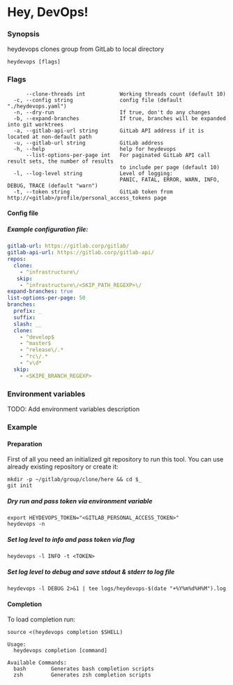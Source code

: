 # Hey, DevOps!

### Synopsis

heydevops clones group from GitLab to local directory

```
heydevops [flags]
```

### Flags

```
      --clone-threads int           Working threads count (default 10)
  -c, --config string               config file (default "./heydevops.yaml")
  -n, --dry-run                     If true, don't do any changes
  -b, --expand-branches             If true, branches will be expanded into git worktrees
  -a, --gitlab-api-url string       GitLab API address if it is located at non-default path
  -u, --gitlab-url string           GitLab address
  -h, --help                        help for heydevops
      --list-options-per-page int   For paginated GitLab API call result sets, the number of results 
                                    to include per page (default 10)
  -l, --log-level string            Level of logging: 
                                    PANIC, FATAL, ERROR, WARN, INFO, DEBUG, TRACE (default "warn")
  -t, --token string                GitLab token from http://<gitlab>/profile/personal_access_tokens page
```

#### Config file

##### Example configuration file:

```yaml
gitlab-url: https://gitlab.corp/gitlab/
gitlab-api-url: https://gitlab.corp/gitlab-api/
repos:
  clone:
    - ^infrastructure\/
   skip:
    - ^infrastructure\/<SKIP_PATH_REGEXP>\/
expand-branches: true
list-options-per-page: 50
branches:
  prefix: _
  suffix:
  slash: __
  clone:
    - ^develop$
    - ^master$
    - ^release\/.*
    - ^rc\/.*
    - ^v\d*
  skip:
    - <SKIPE_BRANCH_REGEXP>
```

### Environment variables

TODO: Add environment variables description

### Example

#### Preparation

First of all you need an initialized git repository to run this tool. You can use already existing repository or create it:

```shell script
mkdir -p ~/gitlab/group/clone/here && cd $_
git init
```

##### Dry run and pass token via environment variable
```shell script
export HEYDEVOPS_TOKEN="<GITLAB_PERSONAL_ACCESS_TOKEN>"
heydevops -n
```

##### Set log level to info and pass token via flag

```shell script
heydevops -l INFO -t <TOKEN>
```

##### Set log level to debug and save stdout & stderr to log file

```shell script
heydevops -l DEBUG 2>&1 | tee logs/heydevops-$(date "+%Y%m%d%H%M").log
```

#### Completion

To load completion run:

```shell script
source <(heydevops completion $SHELL)
```

```
Usage:
  heydevops completion [command]

Available Commands:
  bash        Generates bash completion scripts
  zsh         Generates zsh completion scripts
```
